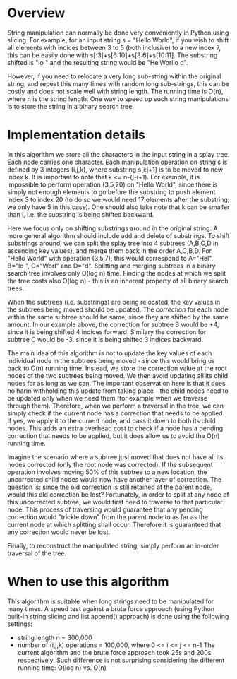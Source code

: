 # Overview
String manipulation can normally be done very conveniently in Python using slicing. For example, for an input string s = "Hello World", if you wish to shift all elements with indices between 3 to 5 (both inclusive) to a new index 7, this can be easily done with s[:3]+s[6:10]+s[3:6]+s[10:11]. The substring shifted is "lo " and the resulting string would be "HelWorllo d".   

However, if you need to relocate a very long sub-string within the original string, and repeat this many times with random long sub-strings, this can be costly and does not scale well with string length. The running time is O(n), where n is the string length.
One way to speed up such string manipulations is to store the string in a binary search tree.

# Implementation details
In this algorithm we store all the characters in the input string in a splay tree. Each node carries one character. Each manipulation operation on string s is defined by 3 integers (i,j,k), where substring s[i:j+1] is to be moved to new index k. It is important to note that k <= n-(j-i+1). For example, it is impossible to perform operation (3,5,20) on "Hello World", since there is simply not enough elements to go before the substring to push element index 3 to index 20 (to do so we would need 17 elements after the substring; we only have 5 in this case). One should also take note that k can be smaller than i, i.e. the substring is being shifted backward.  

Here we focus only on shifting substrings around in the original string. A more general algorithm should include add and delete of substrings. To shift substrings around, we can split the splay tree into 4 subtrees (A,B,C,D in ascending key values), and merge them back in the order A,C,B,D. For "Hello World" with operation (3,5,7), this would correspond to A="Hel", B="lo ", C="Worl" and D="d". Splitting and merging subtrees in a binary search tree involves only O(log n) time. Finding the nodes at which we split the tree costs also O(log n) - this is an inherent property of all binary search trees. 

When the subtrees (i.e. substrings) are being relocated, the key values in the subtrees being moved should be updated. The *correction* for each node within the same subtree should be same, since they are shifted by the same amount. In our example above, the correction for subtree B would be +4, since it is being shifted 4 indices forward. Similary the correction for subtree C would be -3, since it is being shifted 3 indices backward.

The main idea of this algorithm is not to update the key values of each individual node in the subtrees being moved - since this would bring us back to O(n) running time. Instead, we store the correction value at the root nodes of the two subtrees being moved. We then avoid updating all its child nodes for as long as we can. The important observation here is that it does no harm withholding this update from taking place - the child nodes need to be updated only when we need them (for example when we traverse through them). Therefore, when we perform a traversal in the tree, we can simply check if the current node has a correction that needs to be applied. If yes, we apply it to the current node, and pass it down to both its child nodes. This adds an extra overhead cost to check if a node has a pending correction that needs to be applied, but it does allow us to avoid the O(n) running time.

Imagine the scenario where a subtree just moved that does not have all its nodes corrected (only the root node was corrected). If the subsequent operation involves moving 50% of this subtree to a new location, the uncorrected child nodes would now have another layer of correction. The question is: since the old correction is still retained at the parent node, would this old correction be lost? Fortunately, in order to split at any node of this uncorrected subtree, we would first need to traverse to that particular node. This process of traversing would guarantee that any pending correction would "trickle down" from the parent node to as far as the current node at which splitting shall occur. Therefore it is guaranteed that any correction would never be lost.

Finally, to reconstruct the manipulated string, simply perform an in-order traversal of the tree.

# When to use this algorithm
This algorithm is suitable when long strings need to be manipulated for many times. A speed test against a brute force approach (using Python built-in string slicing and list.append() approach) is done using the following settings:
- string length n = 300,000 
- number of (i,j,k) operations = 100,000, where 0 <= i <= j <= n-1
The current algorithm and the brute force approach took 25s and 200s respectively. Such difference is not surprising considering the different running time: O(log n) vs. O(n)
